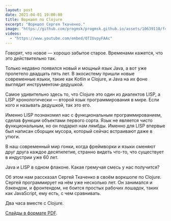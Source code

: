 ```yaml
---
layout: post
date: 2021-04-01 19:00:00
title: Воркшоп по Clojure
excerpt: "Воркшоп Сергея Ткаченко."
image: "https://github.com/progmsk/progmsk.github.io/assets/10639110/f4bc83b3-61ce-43f4-842c-5b99e087e509"
videos:
  - "https://www.youtube.com/embed/OTIUvpyFAAc"
---
```


Говорят, что новое — хорошо забытое старое. Временами кажется, что это действительно так.

Только недавно появился новый и мощный язык Java, а вот уже пролетело двадцать пять лет. В экосистему пришли новые современные языки, такие как Kotlin и Clojure, и Java на их фоне выглядит инструментом-дедушкой.

Самое удивительно здесь то, что Clojure это один из диалектов LISP, а LISP хронологически — второй язык программирования в мире. Если кого и называть дедушкой, так это его.

Именно LISP познакомил нас с функциональным программированием, сделав функции объектами первого сорта. Язык не является чисто функциональным, но он подарил нам лямбды. Именно для LISP впервые был написан сборщик мусора, который сейчас встраивают даже в утюги.

В наш современный мир гонки, когда фреймворки и языки сменяют друг друга каждое десятилетие, странно видеть что-то, что существует в индустрии уже 60 лет.

Java и LISP в одном флаконе. Какая гремучая смесь у нас получится?

Об этом нам рассказал Сергей Ткаченко в своём воркшопе по Clojure. Сергей программирует на нём уже несколько лет. Он занимался и бэкендом, и фронтендом, не боится простых рабочих лошадок, таких как JavaScript, ему есть, с чем сравнивать.

Два часа вместе с Clojure.

[Слайды в формате PDF](https://github.com/progmsk/progmsk.github.io/files/14731654/clojure-workshop.pdf).
